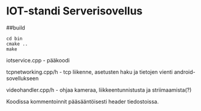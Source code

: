 # IOT-standi Serverisovellus
##build
```
cd bin
cmake ..
make
```

iotservice.cpp - pääkoodi

tcpnetworking.cpp/h - tcp liikenne, asetusten haku ja tietojen vienti
android-sovellukseen

videohandler.cpp/h - ohjaa kameraa, liikkeentunnistusta ja striimaamista(?)

Koodissa kommentoinnit pääsääntöisesti header tiedostoissa.

